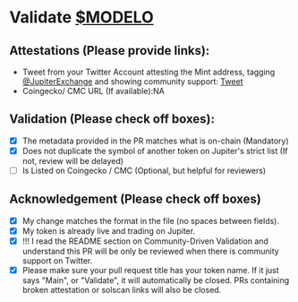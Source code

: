 # Validate [$MODELO]([https://solscan.io/token/MINT_ADDRES_HERE](https://solscan.io/token/GGouWKkn5SvDcmKjQCTpFurGsbkM3G2WUPAGBdHupump))

## Attestations (Please provide links):
- Tweet from your Twitter Account attesting the Mint address, tagging [@JupiterExchange](https://twitter.com/JupiterExchange) and showing community support: [Tweet](https://x.com/modeloonsolana/status/1800212954631344172?s=46&t=Id3TzjsdvRvkoxRyJG_9ww)
- Coingecko/ CMC URL (If available):NA

## Validation (Please check off boxes):
- [X] The metadata provided in the PR matches what is on-chain (Mandatory)
- [X] Does not duplicate the symbol of another token on Jupiter's strict list (If not, review will be delayed)
- [ ] Is Listed on Coingecko / CMC (Optional, but helpful for reviewers)  

## Acknowledgement (Please check off boxes)
- [X] My change matches the format in the file (no spaces between fields).
- [X] My token is already live and trading on Jupiter.
- [X] !!! I read the README section on Community-Driven Validation and understand this PR will be only be reviewed when there is community support on Twitter.
- [X] Please make sure your pull request title has your token name. If it just says "Main", or "Validate", it will automatically be closed. PRs containing broken attestation or solscan links will also be closed.